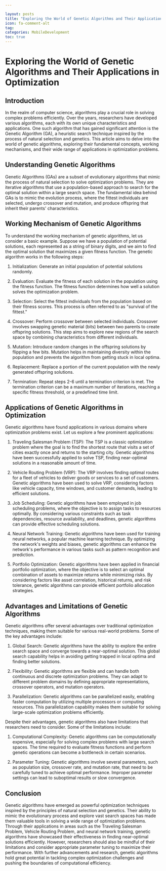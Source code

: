 ```yaml
---

layout: posts
title: "Exploring the World of Genetic Algorithms and Their Applications in Optimization"
icon: fa-comment-alt
tag:      
categories: MobileDevelopment
toc: true
---
```




# Exploring the World of Genetic Algorithms and Their Applications in Optimization

## Introduction

In the realm of computer science, algorithms play a crucial role in solving complex problems efficiently. Over the years, researchers have developed various algorithms, each with its own unique characteristics and applications. One such algorithm that has gained significant attention is the Genetic Algorithm (GA), a heuristic search technique inspired by the process of natural selection and genetics. This article aims to delve into the world of genetic algorithms, exploring their fundamental concepts, working mechanisms, and their wide range of applications in optimization problems.

## Understanding Genetic Algorithms

Genetic Algorithms (GAs) are a subset of evolutionary algorithms that mimic the process of natural selection to solve optimization problems. They are iterative algorithms that use a population-based approach to search for the optimal solution within a large search space. The fundamental idea behind GAs is to mimic the evolution process, where the fittest individuals are selected, undergo crossover and mutation, and produce offspring that inherit their parents' characteristics.

## Working Mechanism of Genetic Algorithms

To understand the working mechanism of genetic algorithms, let us consider a basic example. Suppose we have a population of potential solutions, each represented as a string of binary digits, and we aim to find the optimal solution that maximizes a given fitness function. The genetic algorithm works in the following steps:

1. Initialization: Generate an initial population of potential solutions randomly.

2. Evaluation: Evaluate the fitness of each solution in the population using the fitness function. The fitness function determines how well a solution solves the optimization problem.

3. Selection: Select the fittest individuals from the population based on their fitness scores. This process is often referred to as "survival of the fittest."

4. Crossover: Perform crossover between selected individuals. Crossover involves swapping genetic material (bits) between two parents to create offspring solutions. This step aims to explore new regions of the search space by combining characteristics from different individuals.

5. Mutation: Introduce random changes in the offspring solutions by flipping a few bits. Mutation helps in maintaining diversity within the population and prevents the algorithm from getting stuck in local optima.

6. Replacement: Replace a portion of the current population with the newly generated offspring solutions.

7. Termination: Repeat steps 2-6 until a termination criterion is met. The termination criterion can be a maximum number of iterations, reaching a specific fitness threshold, or a predefined time limit.

## Applications of Genetic Algorithms in Optimization

Genetic algorithms have found applications in various domains where optimization problems exist. Let us explore a few prominent applications:

1. Traveling Salesman Problem (TSP): The TSP is a classic optimization problem where the goal is to find the shortest route that visits a set of cities exactly once and returns to the starting city. Genetic algorithms have been successfully applied to solve TSP, finding near-optimal solutions in a reasonable amount of time.

2. Vehicle Routing Problem (VRP): The VRP involves finding optimal routes for a fleet of vehicles to deliver goods or services to a set of customers. Genetic algorithms have been used to solve VRP, considering factors like vehicle capacity, time windows, and customer demands, leading to efficient solutions.

3. Job Scheduling: Genetic algorithms have been employed in job scheduling problems, where the objective is to assign tasks to resources optimally. By considering various constraints such as task dependencies, resource availability, and deadlines, genetic algorithms can provide effective scheduling solutions.

4. Neural Network Training: Genetic algorithms have been used for training neural networks, a popular machine learning technique. By optimizing the network's weights and biases, genetic algorithms can enhance the network's performance in various tasks such as pattern recognition and prediction.

5. Portfolio Optimization: Genetic algorithms have been applied in financial portfolio optimization, where the objective is to select an optimal combination of assets to maximize returns while minimizing risks. By considering factors like asset correlation, historical returns, and risk tolerance, genetic algorithms can provide efficient portfolio allocation strategies.

## Advantages and Limitations of Genetic Algorithms

Genetic algorithms offer several advantages over traditional optimization techniques, making them suitable for various real-world problems. Some of the key advantages include:

1. Global Search: Genetic algorithms have the ability to explore the entire search space and converge towards a near-optimal solution. This global search capability helps in avoiding getting trapped in local optima and finding better solutions.

2. Flexibility: Genetic algorithms are flexible and can handle both continuous and discrete optimization problems. They can adapt to different problem domains by defining appropriate representations, crossover operators, and mutation operators.

3. Parallelization: Genetic algorithms can be parallelized easily, enabling faster computation by utilizing multiple processors or computing resources. This parallelization capability makes them suitable for solving large-scale optimization problems efficiently.

Despite their advantages, genetic algorithms also have limitations that researchers need to consider. Some of the limitations include:

1. Computational Complexity: Genetic algorithms can be computationally expensive, especially for solving complex problems with large search spaces. The time required to evaluate fitness functions and perform genetic operations can become a bottleneck in certain scenarios.

2. Parameter Tuning: Genetic algorithms involve several parameters, such as population size, crossover rate, and mutation rate, that need to be carefully tuned to achieve optimal performance. Improper parameter settings can lead to suboptimal results or slow convergence.

## Conclusion

Genetic algorithms have emerged as powerful optimization techniques inspired by the principles of natural selection and genetics. Their ability to mimic the evolutionary process and explore vast search spaces has made them valuable tools in solving a wide range of optimization problems. Through their applications in areas such as the Traveling Salesman Problem, Vehicle Routing Problem, and neural network training, genetic algorithms have showcased their effectiveness in finding near-optimal solutions efficiently. However, researchers should also be mindful of their limitations and consider appropriate parameter tuning to maximize their performance. With further advancements and research, genetic algorithms hold great potential in tackling complex optimization challenges and pushing the boundaries of computational efficiency.